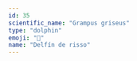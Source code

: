 ```yaml
---
id: 35
scientific_name: "Grampus griseus"
type: "dolphin"
emoji: "🐬"
name: "Delfín de risso"
---
```


